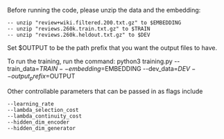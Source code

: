 Before running the code, please unzip the data and the embedding:
    
    -- unzip "review+wiki.filtered.200.txt.gz" to $EMBEDDING
    -- unzip "reviews.260k.train.txt.gz" to $TRAIN
    -- unzip "reviews.260k.heldout.txt.gz" to $DEV
    
Set $OUTPUT to be the path prefix that you want the output files to have.

To run the training, run the command:
    python3 training.py --train_data=$TRAIN --embedding=$EMBEDDING --dev_data=$DEV --output_prefix=$OUTPUT
    
Other controllable parameters that can be passed in as flags include
    
    --learning_rate
    --lambda_selection_cost
    --lambda_continuity_cost
    --hidden_dim_encoder
    --hidden_dim_generator
